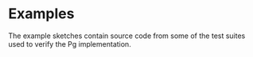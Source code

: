 # Examples

The example sketches contain source code from some of the test suites used to verify the Pg implementation.
